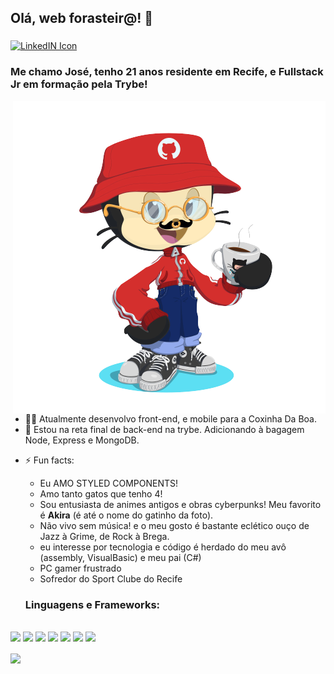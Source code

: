 ## Olá, web forasteir@! 🤙 <a target="_blank" href="https://www.linkedin.com/in/moraisgabri/">
  <img align="middle" alt="LinkedIN Icon" width="40px" src="https://www.flaticon.com/svg/vstatic/svg/174/174857.svg?token=exp=1620608718~hmac=8aeaed4251aa49ac73b9f3c05e2510bf" />
</a>

### Me chamo José, tenho 21 anos residente em Recife, e Fullstack Jr em formação pela Trybe! <br>
<p>
<img align="right" alt="me as octocat" width="500px" src="https://github.com/moraisgabri/moraisgabri/blob/main/myocto.png?raw=true" />

- 🧑‍💻 Atualmente desenvolvo front-end, e mobile para a Coxinha Da Boa.
- 🧠 Estou na reta final de back-end na trybe. Adicionando à bagagem Node, Express e MongoDB.
* ⚡ Fun facts:
  * Eu AMO STYLED COMPONENTS! 
  * Amo tanto gatos que tenho 4!
  * Sou entusiasta de animes antigos e obras cyberpunks! Meu favorito é __Akira__ (é até o nome do gatinho da foto).
  * Não vivo sem música! e o meu gosto é bastante eclético ouço de Jazz à Grime, de Rock à Brega.
  * eu interesse por tecnologia e código é herdado do meu avô (assembly, VisualBasic) e meu pai (C#)
  * PC gamer frustrado
  * Sofredor do Sport Clube do Recife
  
  ### Linguagens e Frameworks: 
<p>
</br>
  <img width="60" src="https://pics.freeicons.io/uploads/icons/png/20167174151551942641-512.png" />
  <img width="60" src="https://pics.freeicons.io/uploads/icons/png/21088442871540553614-512.png" />
  <img width="60" src="https://pics.freeicons.io/uploads/icons/png/14072054271548141949-512.png" />
  <img width="60" src="https://pics.freeicons.io/uploads/icons/png/21337745421536211768-512.png" />
  <img width="60" src="https://pics.freeicons.io/uploads/icons/png/15056343581551942278-512.png" />
  <img width="70" src="https://pics.freeicons.io/uploads/icons/png/1888890291551942128-512.png" />
  <img width="60" src="https://styled-components.com/logo.png" />
</p>
</p>
<img align="center" src="https://github-readme-stats.vercel.app/api?username=moraisgabri&theme=gruvbox&hide=issues&show_icons=true" />

